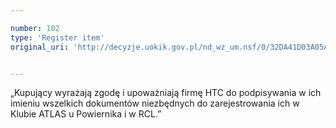 ```yaml
---

number: 102
type: 'Register item'
original_uri: 'http://decyzje.uokik.gov.pl/nd_wz_um.nsf/0/32DA41D03A05ACFEC12572DD00329412?OpenDocument'


---
```


„Kupujący wyrażają zgodę i upoważniają firmę HTC do podpisywania w ich imieniu wszelkich dokumentów niezbędnych do zarejestrowania ich w Klubie ATLAS u Powiernika i w RCL.”
